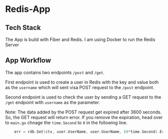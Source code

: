 # Redis-App

## Tech Stack

The App is build with Fiber and Redis. I am using Docker to run the Redis Server

## App Workflow

The app contains two endpoints `/post` and `/get`.

First endpoint is used to create a user in Redis with the key and value both as the `username` which will sent visa POST request to the `/post` endpoint.

Second endpoint is used to check the user by sending a GET request to the `/get` endpoint with `username` as the parameter.

Note: The data added by the POST request get expired after 3600 seconds. So, the GET request will return error. If you remove the expiration, head over to `main.go` chnage the `time.Second` to `0` in the following line.

```go
    err = rdb.Set(ctx, user.UserName, user.UserName, 60*time.Second).Err()
```
